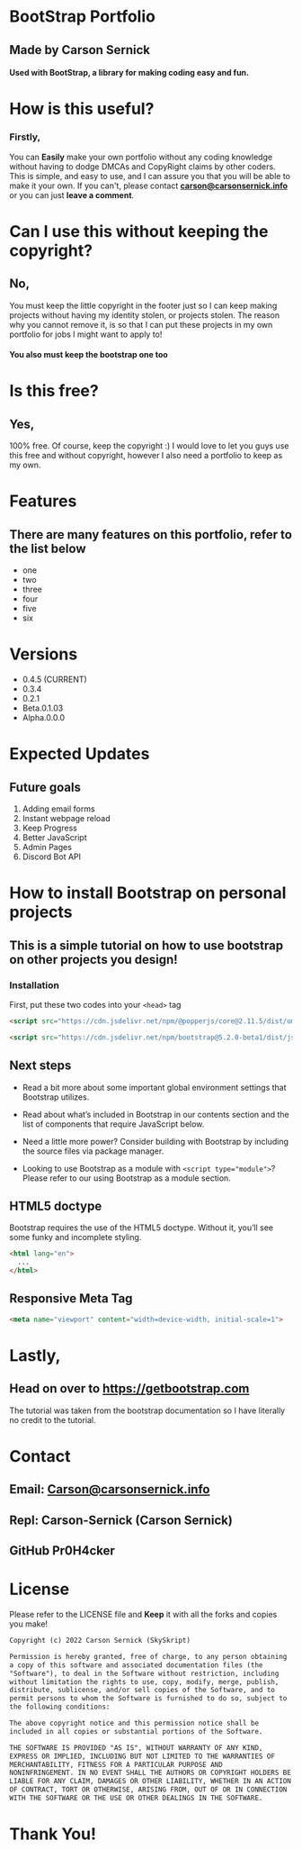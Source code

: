 # BootStrap Portfolio
## Made by Carson Sernick
#### Used with **BootStrap**, a library for making coding easy and fun. 


# How is this useful?
### Firstly, 
You can **Easily** make your own portfolio without any coding knowledge without having to dodge DMCAs and CopyRight claims by other coders. This is simple, and easy to use, and I can assure you that you will be able to make it your own. If you can't, please contact **carson@carsonsernick.info** or you can just **leave a comment**. 

# Can I use this without keeping the copyright?

## No,
You must keep the little copyright in the footer just so I can keep making projects without having my identity stolen, or projects stolen. The reason why you cannot remove it, is so that I can put these projects in my own portfolio for jobs I might want to apply to! 

#### You also must keep the bootstrap one too

# Is this free?
## Yes,
100% free. Of course, keep the copyright :) I would love to let you guys use this free and without copyright, however I also need a portfolio to keep as my own. 

# Features

## There are many features on this portfolio, refer to the list below

* one
* two
* three
* four
* five
* six


# Versions
* 0.4.5 (CURRENT)
* 0.3.4
* 0.2.1
* Beta.0.1.03
* Alpha.0.0.0

# Expected Updates 
## Future goals

1) Adding email forms
2) Instant webpage reload
3) Keep Progress
4) Better JavaScript
5) Admin Pages
6) Discord Bot API


# How to install Bootstrap on personal projects

## This is a simple tutorial on how to use bootstrap on other projects you design!


### Installation 
First, put these two codes into your `<head>` tag
``` html 
<script src="https://cdn.jsdelivr.net/npm/@popperjs/core@2.11.5/dist/umd/popper.min.js" integrity="sha384-Xe+8cL9oJa6tN/veChSP7q+mnSPaj5Bcu9mPX5F5xIGE0DVittaqT5lorf0EI7Vk" crossorigin="anonymous"></script> 

<script src="https://cdn.jsdelivr.net/npm/bootstrap@5.2.0-beta1/dist/js/bootstrap.min.js" integrity="sha384-kjU+l4N0Yf4ZOJErLsIcvOU2qSb74wXpOhqTvwVx3OElZRweTnQ6d31fXEoRD1Jy" crossorigin="anonymous"></script> 
```

## Next steps 
* Read a bit more about some important global environment settings that Bootstrap utilizes.

* Read about what’s included in Bootstrap in our contents section and the list of components that require JavaScript below.

* Need a little more power? Consider building with Bootstrap by including the source files via package manager.

* Looking to use Bootstrap as a module with `<script type="module">`? Please refer to our using Bootstrap as a module section.

## HTML5 doctype 
Bootstrap requires the use of the HTML5 doctype. Without it, you’ll see some funky and incomplete styling.


``` html <!doctype html>
<html lang="en">
  ...
</html> 
```
## Responsive Meta Tag
``` html
<meta name="viewport" content="width=device-width, initial-scale=1">
```
# Lastly,
## Head on over to https://getbootstrap.com
The tutorial was taken from the bootstrap documentation so I have literally no credit to the tutorial. 


# Contact
## Email: Carson@carsonsernick.info
## Repl: Carson-Sernick (Carson Sernick)
## GitHub Pr0H4cker


# License
Please refer to the LICENSE file and **Keep** it with all the forks and copies you make!

``` txt
Copyright (c) 2022 Carson Sernick (SkySkript)

Permission is hereby granted, free of charge, to any person obtaining
a copy of this software and associated documentation files (the
"Software"), to deal in the Software without restriction, including
without limitation the rights to use, copy, modify, merge, publish,
distribute, sublicense, and/or sell copies of the Software, and to
permit persons to whom the Software is furnished to do so, subject to
the following conditions:

The above copyright notice and this permission notice shall be
included in all copies or substantial portions of the Software.

THE SOFTWARE IS PROVIDED "AS IS", WITHOUT WARRANTY OF ANY KIND,
EXPRESS OR IMPLIED, INCLUDING BUT NOT LIMITED TO THE WARRANTIES OF
MERCHANTABILITY, FITNESS FOR A PARTICULAR PURPOSE AND
NONINFRINGEMENT. IN NO EVENT SHALL THE AUTHORS OR COPYRIGHT HOLDERS BE
LIABLE FOR ANY CLAIM, DAMAGES OR OTHER LIABILITY, WHETHER IN AN ACTION
OF CONTRACT, TORT OR OTHERWISE, ARISING FROM, OUT OF OR IN CONNECTION
WITH THE SOFTWARE OR THE USE OR OTHER DEALINGS IN THE SOFTWARE.
```

# Thank You!
